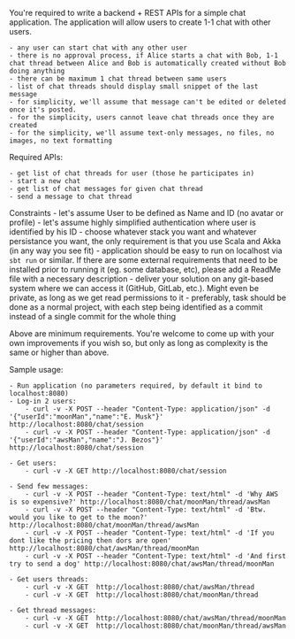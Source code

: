 You're required to write a backend + REST APIs for a simple chat application. The application will allow users to create 1-1 chat with other users.

    - any user can start chat with any other user
    - there is no approval process, if Alice starts a chat with Bob, 1-1 chat thread between Alice and Bob is automatically created without Bob doing anything
    - there can be maximum 1 chat thread between same users
    - list of chat threads should display small snippet of the last message
    - for simplicity, we'll assume that message can't be edited or deleted once it's posted.
    - for the simplicity, users cannot leave chat threads once they are created
    - for the simplicity, we'll assume text-only messages, no files, no images, no text formatting

 Required APIs:

    - get list of chat threads for user (those he participates in)
    - start a new chat
    - get list of chat messages for given chat thread
    - send a message to chat thread

Constraints
    - let's assume User to be defined as Name and ID (no avatar or profile)
    - let's assume highly simplified authentication where user is identified by his ID
    - choose whatever stack you want and whatever persistance you want, the only requirement is that you use Scala and Akka (in any way you see fit)
    - application should be easy to run on localhost via `sbt run` or similar. If there are some external requirements that need to be installed
      prior to running it (eg. some database, etc), please add a ReadMe file with a necessary description
    - deliver your solution on any git-based system where we can access it (GitHub, GitLab, etc.). Might even be private, as long as we get read permissions to it
    - preferably, task should be done as a normal project, with each step being identified as a commit instead of a single commit for the whole thing


Above are minimum requirements. You're welcome to come up with your own improvements if you wish so, but only as long as complexity is the same or higher than above.

Sample usage:

    - Run application (no parameters required, by default it bind to localhost:8080)
    - Log-in 2 users:
        - curl -v -X POST --header "Content-Type: application/json" -d '{"userId":"moonMan","name":"E. Musk"}' http://localhost:8080/chat/session
        - curl -v -X POST --header "Content-Type: application/json" -d '{"userId":"awsMan","name":"J. Bezos"}' http://localhost:8080/chat/session
    
    - Get users:
        - curl -v -X GET http://localhost:8080/chat/session 
    
    - Send few messages:
        - curl -v -X POST --header "Content-Type: text/html" -d 'Why AWS is so expensive?' http://localhost:8080/chat/moonMan/thread/awsMan
        - curl -v -X POST --header "Content-Type: text/html" -d 'Btw. would you like to get to the moon?' http://localhost:8080/chat/moonMan/thread/awsMan
        - curl -v -X POST --header "Content-Type: text/html" -d 'If you dont like the pricing then dors are open' http://localhost:8080/chat/awsMan/thread/moonMan
        - curl -v -X POST --header "Content-Type: text/html" -d 'And first try to send a dog' http://localhost:8080/chat/awsMan/thread/moonMan
    
    - Get users threads:
        - curl -v -X GET  http://localhost:8080/chat/awsMan/thread 
        - curl -v -X GET  http://localhost:8080/chat/moonMan/thread 
    
    - Get thread messages:
        - curl -v -X GET  http://localhost:8080/chat/awsMan/thread/moonMan
        - curl -v -X GET  http://localhost:8080/chat/moonMan/thread/awsMan